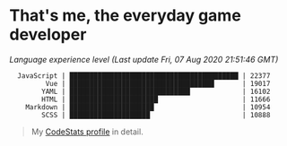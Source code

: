 # That's me, the everyday game developer

<!-- START_SECTION:codestats -->
*Language experience level (Last update Fri, 07 Aug 2020 21:51:46 GMT)*

```text
  JavaScript | ██████████████████████████████████████████ | 22377
         Vue | ████████████████████████████████████       | 19017
        YAML | ██████████████████████████████             | 16102
        HTML | ██████████████████████                     | 11666
    Markdown | █████████████████████                      | 10954
        SCSS | ████████████████████                       | 10888
```

> My [CodeStats profile](https://codestats.net/users/vergissberlin) in detail.
<!-- END_SECTION:codestats -->
